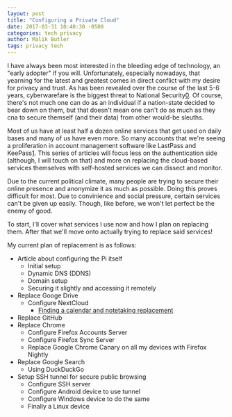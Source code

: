 ```yaml
---
layout: post
title: "Configuring a Private Cloud"
date: 2017-03-31 10:40:30 -0500
categories: tech privacy
author: Malik Butler
tags: privacy tech
---
```


I have always been most interested in the bleeding edge of technology, an "early adopter" if you will. Unfortunately, especially nowadays, that yearning for the latest and greatest comes in direct conflict with my desire for privacy and trust. As has been revealed over the course of the last 5-6 years, cyberwarefare is the biggest threat to National Security[0](https://www.intelligence.senate.gov/sites/default/files/wwt2016.pdf). Of course, there's not much one can do as an individual if a nation-state decided to bear down on them, but that doesn't mean one can't do as much as they cna to secure themself (and their data) from other would-be sleuths. 

Most of us have at least half a dozen online services that get used on daily bases and many of us have even more. So many accounts that we're seeing a proliferation in account management software like LastPass and KeePass[1](https://books.google.com/books?id=HPS9BAAAQBAJ&pg=PA65). This series of articles will focus less on the authentication side (although, I will touch on that) and more on replacing the cloud-based services themselves with self-hosted services we can dissect and monitor.

Due to the current political climate, many people are trying to secure their online presence and anonymize it as much as possible. Doing this proves difficult for most. Due to convinience and social pressure, certain services can't be given up easily. Though, like before, we won't let perfect be the enemy of good.

To start, I'll cover what services I use now and how I plan on replacing them. After that we'll move onto actually trying to replace said services!

My current plan of replacement is as follows:
- Article about configuring the Pi itself
  - Initial setup
  - Dynamic DNS (DDNS)
  - Domain setup
  - Securing it slightly and accessing it remotely
- Replace Googe Drive
  - Configure NextCloud
    - [Finding a calendar and notetaking replacement](../../10/30/drivin-me-crazy-keepin-me-sane.html)
- Replace GitHub
- Replace Chrome
  - Configure Firefox Accounts Server
  - Configure Firefox Sync Server
  - Replace Google Chrome Canary on all my devices with Firefox Nightly
- Replace Google Search
  - Using DuckDuckGo
- Setup SSH tunnel for secure public browsing
  - Configure SSH server
  - Configure Android device to use tunnel
  - Configure Windows device to do the same
  - Finally a Linux device
